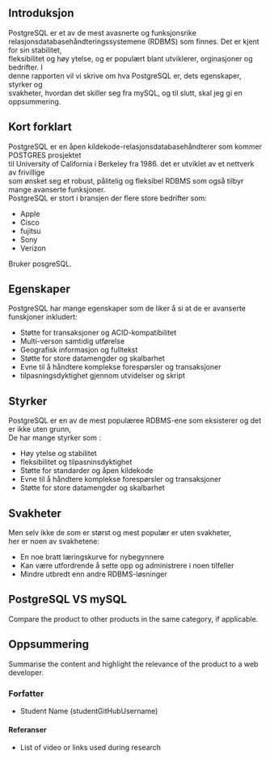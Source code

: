 
## Introduksjon

PostgreSQL er et av de mest avasnerte og funksjonsrike  
relasjonsdatabasehåndteringssystemene (RDBMS) som finnes. Det er kjent for sin stabilitet,  
fleksibilitet og høy ytelse, og er populært blant utviklerer, orginasjoner og bedrifter. I  
denne rapporten vil vi skrive om hva PostgreSQL er, dets egenskaper, styrker og  
svakheter, hvordan det skiller seg fra mySQL, og til slutt, skal jeg gi en oppsummering.  


## Kort forklart

PostgreSQL er en åpen kildekode-relasjonsdatabasehåndterer som kommer POSTGRES prosjektet  
til University of California i Berkeley fra 1986. det er utviklet av et nettverk av frivillige  
som ønsket seg et robust, pålitelig og fleksibel RDBMS som også tilbyr mange avanserte funksjoner.   
PostgreSQL er stort i bransjen der flere store bedrifter som:  

* Apple
* Cisco
* fujitsu
* Sony
* Verizon  

Bruker posgreSQL. 

## Egenskaper

PostgreSQL har mange egenskaper som de liker å si at de er avanserte funskjoner inkludert:  

* Støtte for transaksjoner og ACID-kompatibilitet
* Multi-verson samtidig utførelse
* Geografisk informasjon og fulltekst
* Støtte for store datamengder og skalbarhet
* Evne til å håndtere komplekse forespørsler og transaksjoner
* tilpasningsdyktighet gjennom utvidelser og skript

## Styrker

PostgreSQL er en av de mest populæree RDBMS-ene som eksisterer og det er ikke uten grunn,  
De har mange styrker som :  

* Høy ytelse og stabilitet
* fleksibilitet og tilpasninsdyktighet
* Støtte for standarder og åpen kildekode
* Evne til å håndtere komplekse forespørsler og transaksjoner
* Støtte for store datamengder og skalbarhet  


## Svakheter

Men selv ikke de som er størst og mest populær er uten svakheter,  
her er noen av svakhetene:  

* En noe bratt læringskurve for nybegynnere
* Kan være utfordrende å sette opp og administrere i noen tilfeller
* Mindre utbredt enn andre RDBMS-løsninger


## PostgreSQL VS mySQL

Compare the product to other products in the same category, if applicable.

## Oppsummering

Summarise the content and highlight the relevance of the product to a web developer.

### Forfatter

- Student Name (studentGitHubUsername)

#### Referanser

- List of video or links used during research
